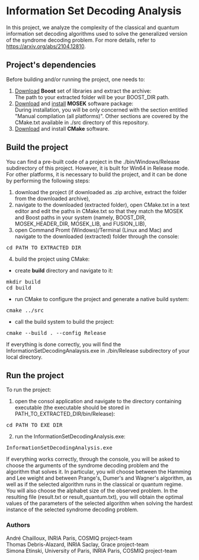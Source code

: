 # Information Set Decoding Analysis
In this project, we analyze the complexity of the classical and quantum information set decoding algorithms used to solve the generalized version of the syndrome decoding problem. For more details, refer to https://arxiv.org/abs/2104.12810.

## Project's dependencies

Before building and/or running the project, one needs to:  
1. [Download](https://www.boost.org/users/download/) **Boost** set of libraries and extract the archive:  
The path to your extracted folder will be your BOOST_DIR path.
2. [Download](https://www.mosek.com/downloads/) and [install](https://docs.mosek.com/9.2/cxxfusion/install-interface.html#testing-the-installation-and-compiling-examples) **MOSEK** software package:  
During installation, you will be only concerned with the section entitled "Manual compilation (all platforms)". Other sections are covered by the CMake.txt available in ./src directory of this repository.    
3. [Download](https://cmake.org/download/) and install **CMake** software.


## Build the project

You can find a pre-built code of a project in the ./bin/Windows/Release subdirectory of this project. However, it is built for Win64 in Release mode. For other platforms, it is necessary to build the project, and it can be done by performing the following steps:

1. download the project (if downloaded as .zip archive, extract the folder from the downloaded archive),
2. navigate to the downloaded (extracted folder), open CMake.txt in a text editor and edit the paths in CMake.txt so that they match the MOSEK and Boost paths in your system (namely, BOOST_DIR, MOSEK_HEADER_DIR, MOSEK_LIB, and FUSION_LIB),
3. open Command Promt (Windows)/Terminal (Linux and Mac) and navigate to the downloaded (extracted) folder through the console:
<pre translate="no" dir="ltr" is-upgraded="">cd PATH_TO_EXTRACTED_DIR
</pre>
4. build the project using CMake:

 - create **build** directory and navigate to it:
<pre translate="no" dir="ltr" is-upgraded="">mkdir build
cd build
</pre>

- run CMake to configure the project and generate a native build system:
<pre translate="no" dir="ltr" is-upgraded="">cmake ../src  
</pre>

- call the build system to build the project:
<pre translate="no" dir="ltr" is-upgraded="">cmake --build . --config Release
</pre>

If everything is done correctly, you will find the InformationSetDecodingAnalaysis.exe in ./bin/Release subdirectory of your local directory.

## Run the project

To run the project:  
1. open the consol application and navigate to the directory containing executable (the executable should be stored in PATH_TO_EXTRACTED_DIR/bin/Release):
<pre translate="no" dir="ltr" is-upgraded="">cd PATH_TO_EXE_DIR
</pre>

2. run the InformationSetDecodingAnalysis.exe:
<pre translate="no" dir="ltr" is-upgraded="">InformationSetDecodingAnalysis.exe
</pre>

If everything works correctly, through the console, you will be asked to choose the arguments of the syndrome decoding problem and the algorithm that solves it. In particular, you will choose between the Hamming and Lee weight and between Prange's, Dumer's and Wagner's algorithm, as well as if the selected algorithm runs in the classical or quantum regime. You will also choose the alphabet size of the observed problem. In the resulting file (result.txt or result_quantum.txt), you will obtain the optimal values of the parameters of the selected algorithm when solving the hardest instance of the selected syndrome decoding problem. 

### Authors
André Chailloux, INRIA Paris, COSMIQ project-team  
Thomas Debris-Alazard, INRIA Saclay, Grace project-team  
Simona Etinski, University of Paris, INRIA Paris, COSMIQ project-team  
